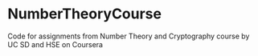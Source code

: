 # NumberTheoryCourse

Code for assignments from Number Theory and Cryptography course by UC SD and HSE on Coursera